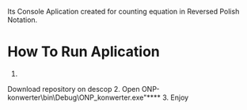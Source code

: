 Its Console Aplication created for counting equation in Reversed Polish Notation.

# How To Run Aplication
1.
  Download repository on descop
2.
  Open ONP-konwerter\bin\Debug\ONP_konwerter.exe"****
3.
  Enjoy
